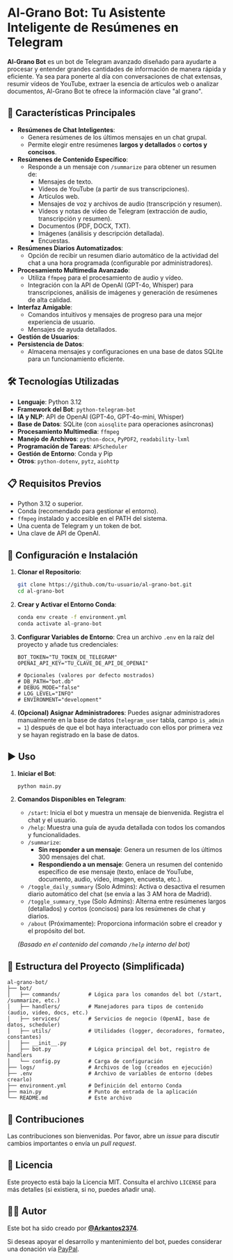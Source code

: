 # Al-Grano Bot: Tu Asistente Inteligente de Resúmenes en Telegram

**Al-Grano Bot** es un bot de Telegram avanzado diseñado para ayudarte a procesar y entender grandes cantidades de información de manera rápida y eficiente. Ya sea para ponerte al día con conversaciones de chat extensas, resumir vídeos de YouTube, extraer la esencia de artículos web o analizar documentos, Al-Grano Bot te ofrece la información clave "al grano".

## 🌟 Características Principales

- **Resúmenes de Chat Inteligentes**:
  - Genera resúmenes de los últimos mensajes en un chat grupal.
  - Permite elegir entre resúmenes **largos y detallados** o **cortos y concisos**.
- **Resúmenes de Contenido Específico**:
  - Responde a un mensaje con `/summarize` para obtener un resumen de:
    - Mensajes de texto.
    - Vídeos de YouTube (a partir de sus transcripciones).
    - Artículos web.
    - Mensajes de voz y archivos de audio (transcripción y resumen).
    - Vídeos y notas de vídeo de Telegram (extracción de audio, transcripción y resumen).
    - Documentos (PDF, DOCX, TXT).
    - Imágenes (análisis y descripción detallada).
    - Encuestas.
- **Resúmenes Diarios Automatizados**:
  - Opción de recibir un resumen diario automático de la actividad del chat a una hora programada (configurable por administradores).
- **Procesamiento Multimedia Avanzado**:
  - Utiliza `ffmpeg` para el procesamiento de audio y vídeo.
  - Integración con la API de OpenAI (GPT-4o, Whisper) para transcripciones, análisis de imágenes y generación de resúmenes de alta calidad.
- **Interfaz Amigable**:
  - Comandos intuitivos y mensajes de progreso para una mejor experiencia de usuario.
  - Mensajes de ayuda detallados.
- **Gestión de Usuarios**:
- **Persistencia de Datos**:
  - Almacena mensajes y configuraciones en una base de datos SQLite para un funcionamiento eficiente.

## 🛠️ Tecnologías Utilizadas

- **Lenguaje**: Python 3.12
- **Framework del Bot**: `python-telegram-bot`
- **IA y NLP**: API de OpenAI (GPT-4o, GPT-4o-mini, Whisper)
- **Base de Datos**: SQLite (con `aiosqlite` para operaciones asíncronas)
- **Procesamiento Multimedia**: `ffmpeg`
- **Manejo de Archivos**: `python-docx`, `PyPDF2`, `readability-lxml`
- **Programación de Tareas**: `APScheduler`
- **Gestión de Entorno**: Conda y Pip
- **Otros**: `python-dotenv`, `pytz`, `aiohttp`

## 📋 Requisitos Previos

- Python 3.12 o superior.
- Conda (recomendado para gestionar el entorno).
- `ffmpeg` instalado y accesible en el PATH del sistema.
- Una cuenta de Telegram y un token de bot.
- Una clave de API de OpenAI.

## 🚀 Configuración e Instalación

1.  **Clonar el Repositorio**:

    ```bash
    git clone https://github.com/tu-usuario/al-grano-bot.git
    cd al-grano-bot
    ```

2.  **Crear y Activar el Entorno Conda**:

    ```bash
    conda env create -f environment.yml
    conda activate al-grano-bot
    ```

3.  **Configurar Variables de Entorno**:
    Crea un archivo `.env` en la raíz del proyecto y añade tus credenciales:

    ```env
    BOT_TOKEN="TU_TOKEN_DE_TELEGRAM"
    OPENAI_API_KEY="TU_CLAVE_DE_API_DE_OPENAI"

    # Opcionales (valores por defecto mostrados)
    # DB_PATH="bot.db"
    # DEBUG_MODE="false"
    # LOG_LEVEL="INFO"
    # ENVIRONMENT="development"
    ```

4.  **(Opcional) Asignar Administradores**:
    Puedes asignar administradores manualmente en la base de datos (`telegram_user` tabla, campo `is_admin = 1`) después de que el bot haya interactuado con ellos por primera vez y se hayan registrado en la base de datos.

## ▶️ Uso

1.  **Iniciar el Bot**:

    ```bash
    python main.py
    ```

2.  **Comandos Disponibles en Telegram**:

    - `/start`: Inicia el bot y muestra un mensaje de bienvenida. Registra el chat y el usuario.
    - `/help`: Muestra una guía de ayuda detallada con todos los comandos y funcionalidades.
    - `/summarize`:
      - **Sin responder a un mensaje**: Genera un resumen de los últimos 300 mensajes del chat.
      - **Respondiendo a un mensaje**: Genera un resumen del contenido específico de ese mensaje (texto, enlace de YouTube, documento, audio, vídeo, imagen, encuesta, etc.).
    - `/toggle_daily_summary` (Solo Admins): Activa o desactiva el resumen diario automático del chat (se envía a las 3 AM hora de Madrid).
    - `/toggle_summary_type` (Solo Admins): Alterna entre resúmenes largos (detallados) y cortos (concisos) para los resúmenes de chat y diarios.
    - `/about` (Próximamente): Proporciona información sobre el creador y el propósito del bot.

    _(Basado en el contenido del comando `/help` interno del bot)_

## 📂 Estructura del Proyecto (Simplificada)

```
al-grano-bot/
├── bot/
│   ├── commands/         # Lógica para los comandos del bot (/start, /summarize, etc.)
│   ├── handlers/         # Manejadores para tipos de contenido (audio, video, docs, etc.)
│   ├── services/         # Servicios de negocio (OpenAI, base de datos, scheduler)
│   ├── utils/            # Utilidades (logger, decoradores, formateo, constantes)
│   ├── __init__.py
│   ├── bot.py            # Lógica principal del bot, registro de handlers
│   └── config.py         # Carga de configuración
├── logs/                 # Archivos de log (creados en ejecución)
├── .env                  # Archivo de variables de entorno (debes crearlo)
├── environment.yml       # Definición del entorno Conda
├── main.py               # Punto de entrada de la aplicación
└── README.md             # Este archivo
```

## 🤝 Contribuciones

Las contribuciones son bienvenidas. Por favor, abre un _issue_ para discutir cambios importantes o envía un _pull request_.

## 📝 Licencia

Este proyecto está bajo la Licencia MIT. Consulta el archivo `LICENSE` para más detalles (si existiera, si no, puedes añadir una).

## 👨‍💻 Autor

Este bot ha sido creado por **[@Arkantos2374](https://t.me/Arkantos2374)**.

Si deseas apoyar el desarrollo y mantenimiento del bot, puedes considerar una donación vía [PayPal](https://paypal.me/mariusmihailion).
